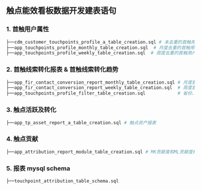 ## 触点能效看板数据开发建表语句

### 1. 首触用户属性
```python
├──cdm_customer_touchpoints_profile_a_table_creation.sql # 未去重的首触用户属性
├──app_touchpoints_profile_monthly_table_creation.sql  # 月度去重的首触用户属性
├──app_touchpoints_profile_weekly_table_creation.sql  # 周度去重的首触用户属性
```

### 2. 首触线索转化报表 & 首触线索转化趋势
```python
├──app_fir_contact_conversion_report_monthly_table_creation.sql # 月度首触报表
├──app_fir_contact_conversion_report_weekly_table_creation.sql  # 周度首触报表
├──app_touchpoints_profile_filter_table_creation.sql            # 省份、活动、车系维度表
```

### 3. 触点活跃及转化
```python
├──app_tp_asset_report_a_table_creation.sql # 触点资产报表
```

### 4. 触点贡献 
```python
├──app_attribution_report_module_table_creation.sql # MK贡献度和ML贡献度结果表
```

### 5. 报表 mysql schema 
```python
├──touchpoint_attribution_table_schema.sql
```